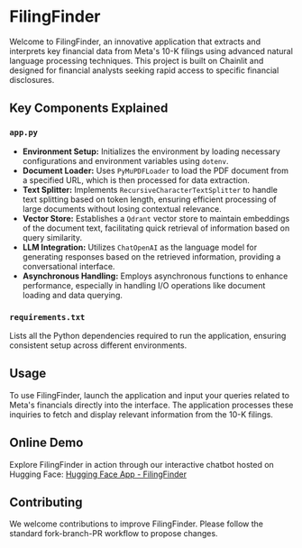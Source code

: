 # FilingFinder

Welcome to FilingFinder, an innovative application that extracts and interprets key financial data from Meta's 10-K filings using advanced natural language processing techniques. This project is built on Chainlit and designed for financial analysts seeking rapid access to specific financial disclosures.

## Key Components Explained

### `app.py`

- **Environment Setup:** Initializes the environment by loading necessary configurations and environment variables using `dotenv`.
- **Document Loader:** Uses `PyMuPDFLoader` to load the PDF document from a specified URL, which is then processed for data extraction.
- **Text Splitter:** Implements `RecursiveCharacterTextSplitter` to handle text splitting based on token length, ensuring efficient processing of large documents without losing contextual relevance.
- **Vector Store:** Establishes a `Qdrant` vector store to maintain embeddings of the document text, facilitating quick retrieval of information based on query similarity.
- **LLM Integration:** Utilizes `ChatOpenAI` as the language model for generating responses based on the retrieved information, providing a conversational interface.
- **Asynchronous Handling:** Employs asynchronous functions to enhance performance, especially in handling I/O operations like document loading and data querying.

### `requirements.txt`

Lists all the Python dependencies required to run the application, ensuring consistent setup across different environments.

## Usage

To use FilingFinder, launch the application and input your queries related to Meta's financials directly into the interface. The application processes these inquiries to fetch and display relevant information from the 10-K filings.

## Online Demo

Explore FilingFinder in action through our interactive chatbot hosted on Hugging Face:
[Hugging Face App - FilingFinder](https://huggingface.co/spaces/yourusername/filingfinder)

## Contributing

We welcome contributions to improve FilingFinder. Please follow the standard fork-branch-PR workflow to propose changes.